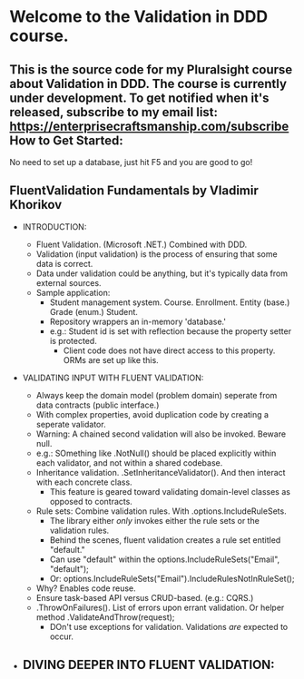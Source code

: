 Welcome to the Validation in DDD course.
=====================
This is the source code for my Pluralsight course about Validation in DDD.
The course is currently under development.
To get notified when it's released, subscribe to my email list: https://enterprisecraftsmanship.com/subscribe
How to Get Started:
--------------
No need to set up a database, just hit F5 and you are good to go!


## FluentValidation Fundamentals by Vladimir Khorikov

- INTRODUCTION:
    - Fluent Validation. (Microsoft .NET.) Combined with DDD.
    - Validation (input validation) is the process of ensuring that some data is correct.
    - Data under validation could be anything, but it's typically data from external sources.
    - Sample application:
        - Student management system. Course. Enrollment. Entity (base.) Grade (enum.) Student.
        - Repository wrappers an in-memory 'database.'
        - e.g.: Student id is set with reflection because the property setter is protected.
            - Client code does not have direct access to this property. ORMs are set up like this.

- VALIDATING INPUT WITH FLUENT VALIDATION:
    - Always keep the domain model (problem domain) seperate from data contracts (public interface.)
    - With complex properties, avoid duplication code by creating a seperate validator.
    - Warning: A chained second validation will also be invoked. Beware null.
    - e.g.: SOmething like .NotNull() should be placed explicitly within each validator, and not within a shared codebase.
    - Inheritance validation. .SetInheritanceValidator(). And then interact with each concrete class.
        - This feature is geared toward validating domain-level classes as opposed to contracts.
    - Rule sets: Combine validation rules. With .options.IncludeRuleSets.
        - The library either *only* invokes either the rule sets or the validation rules.
        - Behind the scenes, fluent validation creates a rule set entitled "default."
        - Can use "default" within the options.IncludeRuleSets("Email", "default");
        - Or: options.IncludeRuleSets("Email").IncludeRulesNotInRuleSet();
    - Why? Enables code reuse.
    - Ensure task-based API versus CRUD-based. (e.g.: CQRS.)
    - .ThrowOnFailures(). List of errors upon errant validation. Or helper method .ValidateAndThrow(request);
        - DOn't use exceptions for validation. Validations *are* expected to occur.

- DIVING DEEPER INTO FLUENT VALIDATION:
    - 